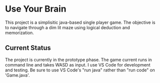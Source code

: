 # Use Your Brain
This project is a simplisitic java-based single player game. The objective is to navigate through a dim lit maze using logical deduction and memorization.

## Current Status
The project is currently in the prototype phase. The game current runs in command line and takes WASD as input. I use VS Code for development and testing. Be sure to use VS Code's "run java" rather than "run code" on 'Game.java'.
